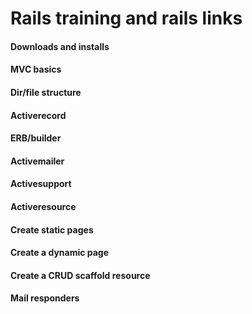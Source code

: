 # Rails training and rails links

#### Downloads and installs

#### MVC basics

#### Dir/file structure

#### Activerecord

#### ERB/builder

#### Activemailer

#### Activesupport

#### Activeresource

#### Create static pages

#### Create a dynamic page

#### Create a CRUD scaffold resource

#### Mail responders